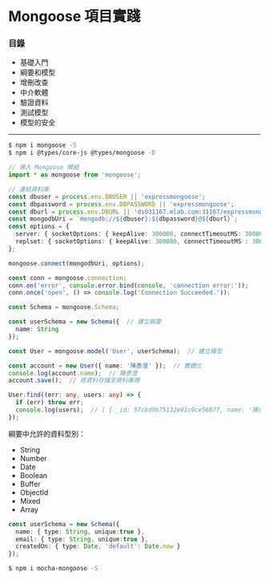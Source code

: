 # Mongoose 項目實踐

### 目錄
* 基礎入門
* 綱要和模型
* 增刪改查
* 中介軟體
* 驗證資料
* 測試模型
* 模型的安全

***

```bash
$ npm i mongoose -S
$ npm i @types/core-js @types/mongoose -D
```

```ts
// 導入 Mongoose 模組
import * as mongoose from 'mongoose';
```

```ts
// 連結資料庫
const dbuser = process.env.DBUSER || 'expressmongoose';
const dbpassword = process.env.DBPASSWORD || 'expressmongoose';
const dburl = process.env.DBURL || 'ds031167.mlab.com:31167/expressmongoose-starter-kit';
const mongodbUri = `mongodb://${dbuser}:${dbpassword}@${dburl}`;
const options = {
  server: { socketOptions: { keepAlive: 300000, connectTimeoutMS: 30000 } },
  replset: { socketOptions: { keepAlive: 300000, connectTimeoutMS : 30000 } }
};

mongoose.connect(mongodbUri, options);

const conn = mongoose.connection;
conn.on('error', console.error.bind(console, 'connection error:'));
conn.once('open', () => console.log('Connection Succeeded.'));
```

```ts
const Schema = mongoose.Schema;

const userSchema = new Schema({  // 建立綱要
  name: String
});

const User = mongoose.model('User', userSchema);  // 建立模型
```

```ts
const account = new User({ name: '陳彥澄' });  // 實體化
console.log(account.name);  // 陳彥澄
account.save();  // 將資料存儲至資料庫裡
```

```ts
User.find((err: any, users: any) => {
  if (err) throw err;
  console.log(users);  // [ { _id: 57cbd9b75132e81c9ce56077, name: '陳彥澄', __v: 0 } ]
});
```

綱要中允許的資料型別：
* String
* Number
* Date
* Boolean
* Buffer
* ObjectId
* Mixed
* Array

```ts
const userSchema = new Schema({
  name: { type: String, unique:true },
  email: { type: String, unique:true },
  createdOn: { type: Date, 'default': Date.now }
});
```

```bash
$ npm i mocha-mongoose -S
```
